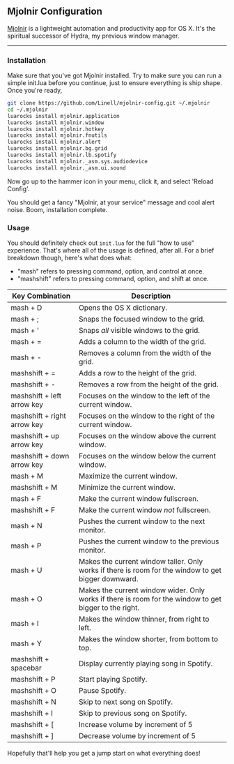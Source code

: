 ## Mjolnir Configuration

[Mjolnir](https://github.com/mjolnir-io/mjolnir) is a lightweight automation and 
productivity app for OS X. It's the spiritual successor of Hydra, my previous 
window manager. 

---

### Installation

Make sure that you've got Mjolnir installed. Try to make sure you can run a simple init.lua
before you continue, just to ensure everything is ship shape. Once you're ready, 

```bash
git clone https://github.com/Linell/mjolnir-config.git ~/.mjolnir
cd ~/.mjolnir
luarocks install mjolnir.application
luarocks install mjolnir.window
luarocks install mjolnir.hotkey
luarocks install mjolnir.fnutils
luarocks install mjolnir.alert
luarocks install mjolnir.bg.grid
luarocks install mjolnir.lb.spotify
luarocks install mjolnir._asm.sys.audiodevice
luarocks install mjolnir._asm.ui.sound
```

Now go up to the hammer icon in your menu, click it, and select 'Reload Config'.

You should get a fancy "Mjolnir, at your service" message and cool alert noise. Boom, 
installation complete.

### Usage

You should definitely check out `init.lua` for the full "how to use" experience. That's where
all of the usage is defined, after all. For a brief breakdown though, here's what does what:

* "mash" refers to pressing command, option, and control at once.
* "mashshift" refers to pressing command, option, and shift at once.

| Key Combination             | Description                                                                                            |
| --------------------------- | ------------------------------------------------------------------------------------------------------ |
| mash + D                    | Opens the OS X dictionary.                                                                             |
| mash + ;                    | Snaps the focused window to the grid.                                                                  |
| mash + '                    | Snaps *all* visible windows to the grid.                                                               |
| mash + =                    | Adds a column to the width of the grid.                                                                |
| mash + -                    | Removes a column from the width of the grid.                                                           |
| mashshift + =               | Adds a row to the height of the grid.                                                                  |
| mashshift + -               | Removes a row from the height of the grid.                                                             |
| mashshift + left arrow key  | Focuses on the window to the left of the current window.                                               |
| mashshift + right arrow key | Focuses on the window to the right of the current window.                                              |
| mashshift + up arrow key    | Focuses on the window above the current window.                                                        |
| mashshift + down arrow key  | Focuses on the window below the current window.                                                        |
| mash + M                    | Maximize the current window.                                                                           |
| mashshift + M               | Minimize the current window.                                                                           |
| mash + F                    | Make the current window fullscreen.                                                                    |
| mashshift + F               | Make the current window *not* fullscreen.                                                              |
| mash + N                    | Pushes the current window to the next monitor.                                                         |
| mash + P                    | Pushes the current window to the previous monitor.                                                     |
| mash + U                    | Makes the current window taller. Only works if there is room for the window to get bigger downward.    |
| mash + O                    | Makes the current window wider. Only works if there is room for the window to get bigger to the right. |
| mash + I                    | Makes the window thinner, from right to left.                                                          |
| mash + Y                    | Makes the window shorter, from bottom to top.                                                          |
| mashshift + spacebar        | Display currently playing song in Spotify.                                                             |
| mashshift + P               | Start playing Spotify.                                                                                 |
| mashshift + O               | Pause Spotify.                                                                                         |
| mashshift + N               | Skip to next song on Spotify.                                                                          |
| mashshift + I               | Skip to previous song on Spotify.                                                                      |
| mashshift + [               | Increase volume by increment of 5                                                                      |
| mashshift + ]               | Decrease volume by increment of 5                                                                      |

Hopefully that'll help you get a jump start on what everything does!

